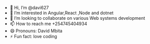 - 👋 Hi, I’m @davi627
- 👀 I’m interested in Angular,React ,Node and dotnet
- 💞️ I’m looking to collaborate on various Web systems development
- 📫 How to reach me +254745404934
- 😄 Pronouns: David Mbita
- ⚡ Fun fact: love coding

<!---
davi627/davi627 is a ✨ special ✨ repository because its `README.md` (this file) appears on your GitHub profile.
You can click the Preview link to take a look at your changes.
--->
